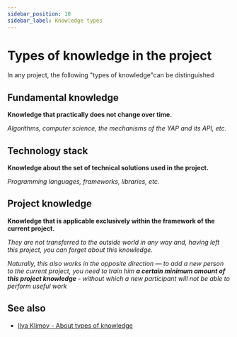 ```yaml
---
sidebar_position: 10
sidebar_label: Knowledge types
---
```


# Types of knowledge in the project

In any project, the following "types of knowledge"can be distinguished

## Fundamental knowledge

**Knowledge that practically does not change over time.**

*Algorithms, computer science, the mechanisms of the YAP and its API, etc.*

## Technology stack

**Knowledge about the set of technical solutions used in the project.**

*Programming languages, frameworks, libraries, etc.*

## Project knowledge

**Knowledge that is applicable exclusively within the framework of the current project.**

*They are not transferred to the outside world in any way and, having left this project, you can forget about this knowledge.*

*Naturally, this also works in the opposite direction — to add a new person to the current project, you need to train him **a certain minimum amount of this project knowledge** - without which a new participant will not be able to perform useful work*

## See also

- [Ilya Klimov - About types of knowledge][ext-klimov]

[ext-klimov]: https://youtu.be/4xyb_tA-uw0?t=249
